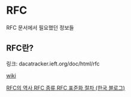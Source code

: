 # RFC

RFC 문서에서 필요했던 정보들

## RFC란? 

링크: dacatracker.ieft.org/doc/html/rfc<number>

[wiki](https://en.wikipedia.org/wiki/Request_for_Comments)

[RFC의 역사 RFC 종류 RFC 표준화 절차 (한국 블로그)](https://net-study.club/entry/RFC-Request-for-Comments%EB%9E%80-RFC%EC%9D%98-%EC%97%AD%EC%82%AC-RFC-%EC%A2%85%EB%A5%98-RFC-%ED%91%9C%EC%A4%80%ED%99%94-%EC%A0%88%EC%B0%A8)